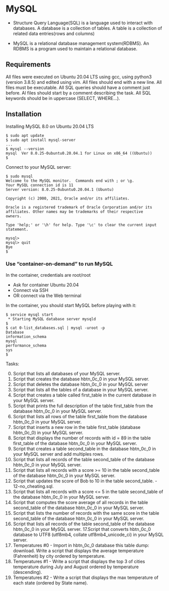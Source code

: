 # MySQL
- Structure Query Language(SQL) is a language used to interact with databases.
A database is a collection of tables.
A table is a collection of related data entries(rows and columns)

- MySQL is a relational database management system(RDBMS).
An RDBMS is a program used to maintain a relational database.

## Requirements
All files were executed on Ubuntu 20.04 LTS using gcc, using python3 (version 3.8.5) and edited using vim.
All files should end with a new line.
All files must be executable.
All SQL queries should have a comment just before.
Al files should start by a comment describing the task.
All SQL keywords should be in uppercase (SELECT, WHERE…).


## Installation

Installing MySQL 8.0 on Ubuntu 20.04 LTS
```
$ sudo apt update
$ sudo apt install mysql-server
...
$ mysql --version
mysql  Ver 8.0.25-0ubuntu0.20.04.1 for Linux on x86_64 ((Ubuntu))
$
```

Connect to your MySQL server:

```
$ sudo mysql
Welcome to the MySQL monitor.  Commands end with ; or \g.
Your MySQL connection id is 11
Server version: 8.0.25-0ubuntu0.20.04.1 (Ubuntu)

Copyright (c) 2000, 2021, Oracle and/or its affiliates.

Oracle is a registered trademark of Oracle Corporation and/or its
affiliates. Other names may be trademarks of their respective
owners.

Type 'help;' or '\h' for help. Type '\c' to clear the current input statement.

mysql>
mysql> quit
Bye
$
```

### Use “container-on-demand” to run MySQL
In the container, credentials are root/root

- Ask for container Ubuntu 20.04
- Connect via SSH
- OR connect via the Web terminal

In the container, you should start MySQL before playing with it:

```
$ service mysql start                                                   
 * Starting MySQL database server mysqld 
$
$ cat 0-list_databases.sql | mysql -uroot -p                               
Database                                                                                   
information_schema                                                                         
mysql                                                                                      
performance_schema                                                                         
sys                      
$
```

Tasks:

0. Script that lists all databases of your MySQL server. 
1. Script that creates the database hbtn_0c_0 in your MySQL server.
2. Script that deletes the database hbtn_0c_0 in your MySQL server
3. Script that lists all the tables of a database in your MySQL server.
4. Script that creates a table called first_table in the current database in your MySQL server.
5. Script that prints the full description of the table first_table from the database hbtn_0c_0 in your MySQL server.
6. Script that lists all rows of the table first_table from the database hbtn_0c_0 in your MySQL server.
7. Script that inserts a new row in the table first_table (database hbtn_0c_0) in your MySQL server. 
8. Script that displays the number of records with id = 89 in the table first_table of the database hbtn_0c_0 in your MySQL server. 
9. Script that creates a table second_table in the database hbtn_0c_0 in your MySQL server and add multiples rows.
10. Script that lists all records of the table second_table of the database hbtn_0c_0 in your MySQL server.
11. Script that lists all records with a score >= 10 in the table second_table of the database hbtn_0c_0 in your MySQL server.
12. Script that updates the score of Bob to 10 in the table second_table. - 12-no_cheating.sql.
13. Script that lists all records with a score <= 5 in the table second_table of the database hbtn_0c_0 in your MySQL server.
14. Script that computes the score average of all records in the table second_table of the database hbtn_0c_0 in your MySQL server. 
15. Script that lists the number of records with the same score in the table second_table of the database hbtn_0c_0 in your MySQL server.
16. Script that lists all records of the table second_table of the database hbtn_0c_0 in your MySQL server. 
17.Script that converts hbtn_0c_0 database to UTF8 (utf8mb4, collate utf8mb4_unicode_ci) in your MySQL server.
18. Temperatures #0 - Import in hbtn_0c_0 database this table dump: download. Write a script that displays the average temperature (Fahrenheit) by city ordered by temperature. 
19. Temperatures #1 - Write a script that displays the top 3 of cities temperature during July and August ordered by temperature (descending). 
20. Temperatures #2 - Write a script that displays the max temperature of each state (ordered by State name).
